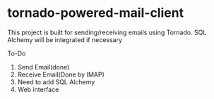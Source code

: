 # tornado-powered-mail-client

This project is built for sending/receiving emails using Tornado.
SQL Alchemy will be integrated if necessary 

To-Do

1. Send Email(done)
2. Receive Email(Done by IMAP)
3. Need to add SQL Alchemy
4. Web interface
